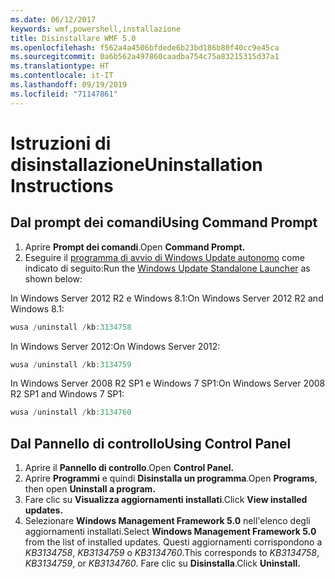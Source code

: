 ```yaml
---
ms.date: 06/12/2017
keywords: wmf,powershell,installazione
title: Disinstallare WMF 5.0
ms.openlocfilehash: f562a4a4506bfdede6b23bd186b80f40cc9e45ca
ms.sourcegitcommit: 0a6b562a497860caadba754c75a83215315d37a1
ms.translationtype: HT
ms.contentlocale: it-IT
ms.lasthandoff: 09/19/2019
ms.locfileid: "71147861"
---
```

# <a name="uninstallation-instructions"></a><span data-ttu-id="65f44-103">Istruzioni di disinstallazione</span><span class="sxs-lookup"><span data-stu-id="65f44-103">Uninstallation Instructions</span></span>

## <a name="using-command-prompt"></a><span data-ttu-id="65f44-104">Dal prompt dei comandi</span><span class="sxs-lookup"><span data-stu-id="65f44-104">Using Command Prompt</span></span>

1. <span data-ttu-id="65f44-105">Aprire **Prompt dei comandi**.</span><span class="sxs-lookup"><span data-stu-id="65f44-105">Open **Command Prompt.**</span></span>
2. <span data-ttu-id="65f44-106">Eseguire il [programma di avvio di Windows Update autonomo](https://support.microsoft.com/en-us/kb/934307) come indicato di seguito:</span><span class="sxs-lookup"><span data-stu-id="65f44-106">Run the [Windows Update Standalone Launcher](https://support.microsoft.com/en-us/kb/934307) as shown below:</span></span>

<span data-ttu-id="65f44-107">In Windows Server 2012 R2 e Windows 8.1:</span><span class="sxs-lookup"><span data-stu-id="65f44-107">On Windows Server 2012 R2 and Windows 8.1:</span></span>

```powershell
wusa /uninstall /kb:3134758
```

<span data-ttu-id="65f44-108">In Windows Server 2012:</span><span class="sxs-lookup"><span data-stu-id="65f44-108">On Windows Server 2012:</span></span>

```powershell
wusa /uninstall /kb:3134759
```

<span data-ttu-id="65f44-109">In Windows Server 2008 R2 SP1 e Windows 7 SP1:</span><span class="sxs-lookup"><span data-stu-id="65f44-109">On Windows Server 2008 R2 SP1 and Windows 7 SP1:</span></span>

```powershell
wusa /uninstall /kb:3134760
```

## <a name="using-control-panel"></a><span data-ttu-id="65f44-110">Dal Pannello di controllo</span><span class="sxs-lookup"><span data-stu-id="65f44-110">Using Control Panel</span></span>

1. <span data-ttu-id="65f44-111">Aprire il **Pannello di controllo**.</span><span class="sxs-lookup"><span data-stu-id="65f44-111">Open **Control Panel.**</span></span>
2. <span data-ttu-id="65f44-112">Aprire **Programmi** e quindi **Disinstalla un programma**.</span><span class="sxs-lookup"><span data-stu-id="65f44-112">Open **Programs**, then open **Uninstall a program.**</span></span>
3. <span data-ttu-id="65f44-113">Fare clic su **Visualizza aggiornamenti installati**.</span><span class="sxs-lookup"><span data-stu-id="65f44-113">Click **View installed updates.**</span></span>
4. <span data-ttu-id="65f44-114">Selezionare **Windows Management Framework 5.0** nell'elenco degli aggiornamenti installati.</span><span class="sxs-lookup"><span data-stu-id="65f44-114">Select **Windows Management Framework 5.0** from the list of installed updates.</span></span> <span data-ttu-id="65f44-115">Questi aggiornamenti corrispondono a *KB3134758*, *KB3134759* o *KB3134760*.</span><span class="sxs-lookup"><span data-stu-id="65f44-115">This corresponds to *KB3134758*, *KB3134759*, or *KB3134760*.</span></span> <span data-ttu-id="65f44-116">Fare clic su **Disinstalla**.</span><span class="sxs-lookup"><span data-stu-id="65f44-116">Click **Uninstall.**</span></span>
